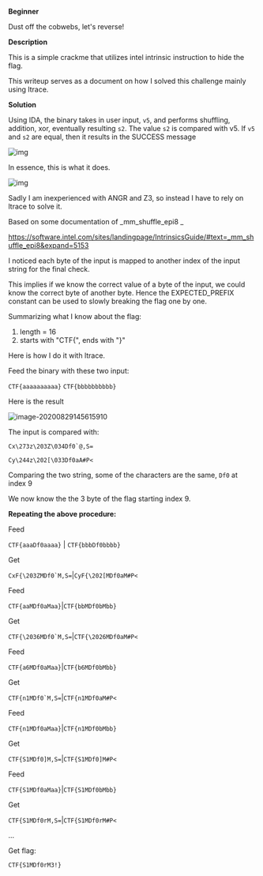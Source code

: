**Beginner**

Dust off the cobwebs, let's reverse!

**Description**

This is a simple crackme that utilizes intel intrinsic instruction to hide the flag.

This writeup serves as a document on how I solved this challenge mainly using ltrace.

**Solution**

Using IDA, the binary takes in user input, `v5`, and performs shuffling, addition, xor, eventually resulting `s2`. The value `s2` is compared with v5. If `v5` and `s2` are equal, then it results in the SUCCESS message

![img](https://media.discordapp.net/attachments/743500937926017084/746593064960786452/unknown.png)



In essence, this is what it does.

![img](https://media.discordapp.net/attachments/743500937926017084/746592120109924422/unknown.png)



Sadly I am inexperienced with ANGR and Z3, so instead I have to rely on ltrace to solve it.



Based on some documentation of _mm_shuffle_epi8 _

https://software.intel.com/sites/landingpage/IntrinsicsGuide/#text=_mm_shuffle_epi8&expand=5153

I noticed each byte of the input is mapped to another index of the input string for the final check.

This implies if we know the correct value of a byte of the input, we could know the correct byte of another byte. Hence the EXPECTED_PREFIX constant can be used to slowly breaking the flag one by one.



Summarizing what I know about the flag:

1. length = 16
2. starts with "CTF{", ends with "}"



Here is how I do it with ltrace. 

Feed the binary with these two input:

`CTF{aaaaaaaaaa}`
`CTF{bbbbbbbbbb}`

Here is the result

![image-20200829145615910](C:\Users\vikyc\Documents\myWriteups\googlectf2020\reversing\beginner\image-20200829145615910.png)

The input is compared with:

```Cx\273z\203Z\034Df0`@,S=```

```Cy\244z\202[\033Df0aA#P<```

Comparing the two string, some of the characters are the same, `Df0` at index 9

We now know the the 3 byte of the flag starting index 9.

**Repeating the above procedure:**

Feed

`CTF{aaaDf0aaaa}` | `CTF{bbbDf0bbbb}`

Get

```CxF{\203ZMDf0`M,S=```|```CyF{\202[MDf0aM#P<```



Feed

`CTF{aaMDf0aMaa}`|`CTF{bbMDf0bMbb}`

Get

```CTF{\2036MDf0`M,S=```|```CTF{\2026MDf0aM#P<```



Feed

`CTF{a6MDf0aMaa}`|`CTF{b6MDf0bMbb}`

Get

``CTF{n1MDf0`M,S=``|`CTF{n1MDf0aM#P<`



Feed

`CTF{n1MDf0aMaa}`|`CTF{n1MDf0bMbb}`

Get

`CTF{S1MDf0]M,S=`|`CTF{S1MDf0]M#P<`



Feed

`CTF{S1MDf0aMaa}`|`CTF{S1MDf0bMbb}`

Get

`CTF{S1MDf0rM,S=`|`CTF{S1MDf0rM#P<`

...

Get flag:

`CTF{S1MDf0rM3!}`

